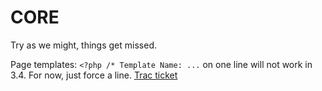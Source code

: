 # CORE

Try as we might, things get missed.

Page templates: `<?php /* Template Name: ...` on one line will not work in 3.4. For now, just force a line. [Trac ticket](http://core.trac.wordpress.org/ticket/20955)